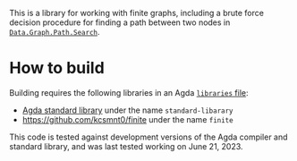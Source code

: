 This is a library for working with finite graphs, including a brute force decision procedure for finding a path between two nodes in [`Data.Graph.Path.Search`](src/Data/Graph/Path/Search.agda).

# How to build
Building requires the following libraries in an Agda [`libraries` file](http://agda.readthedocs.io/en/v2.5.3/tools/package-system.html):
- [Agda standard library](http://wiki.portal.chalmers.se/agda/pmwiki.php?n=Libraries.StandardLibrary) under the name `standard-libarary`
- https://github.com/kcsmnt0/finite under the name `finite`

This code is tested against development versions of the Agda compiler and standard library, and was last tested working on June 21, 2023.
